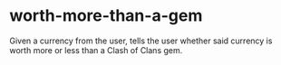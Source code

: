 # worth-more-than-a-gem
Given a currency from the user, tells the user whether said currency is worth more or less than a Clash of Clans gem.
